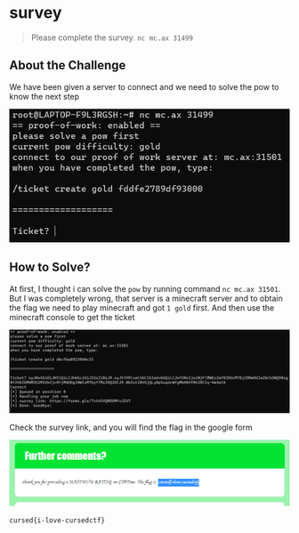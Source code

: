 # survey
> Please complete the survey. `nc mc.ax 31499`

## About the Challenge
We have been given a server to connect and we need to solve the pow to know the next step

![preview](images/preview.png)

## How to Solve?
At first, I thought i can solve the `pow` by running command `nc mc.ax 31501`. But I was completely wrong, that server is a minecraft server and to obtain the flag we need to play minecraft and got `1 gold` first. And then use the minecraft console to get the ticket

![survey](images/survey.png)

Check the survey link, and you will find the flag in the google form

![flag](images/flag.png)

```
cursed{i-love-cursedctf}
```